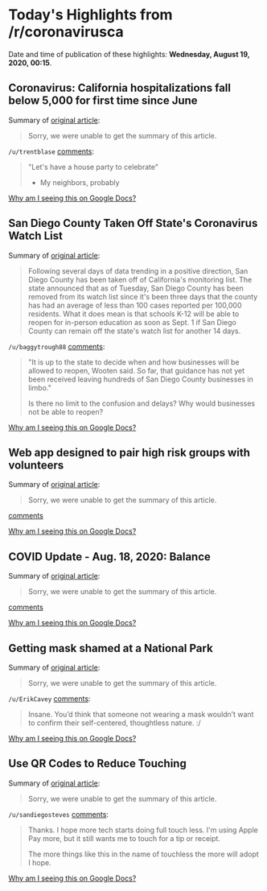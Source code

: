 # Today's Highlights from /r/coronavirusca

Date and time of publication of these highlights: **Wednesday, August 19, 2020, 00:15**.

## Coronavirus: California hospitalizations fall below 5,000 for first time since June

Summary of [original article](https://www.mercurynews.com/coronavirus-california-hospitalizations-fall-below-5000-for-first-time-since-june):

> Sorry, we were unable to get the summary of this article.

`/u/trentblase` [comments](https://www.reddit.com/r/CoronavirusCA/comments/ic83xy/coronavirus_california_hospitalizations_fall/):

> "Let's have a house party to celebrate"
> 
> - My neighbors, probably

[Why am I seeing this on Google Docs?](https://docs.google.com/document/d/1Dc6We63vOXIZsc0op-Bt4abqkYjXzOigalQqFxmvvbM/edit?usp=sharing)

## San Diego County Taken Off State's Coronavirus Watch List

Summary of [original article](https://www.nbcsandiego.com/news/local/san-diego-county-taken-off-states-coronavirus-watch-list/2387632/?fbclid=IwAR3QIOtqW5wLRJ-5oLhuiyDzUvEMukEE_xFcqAmLXxebW3U5NPCfm-JsUcc):

> Following several days of data trending in a positive direction, San Diego County has been taken off of California's monitoring list. The state announced that as of Tuesday, San Diego County has been removed from its watch list since it's been three days that the county has had an average of less than 100 cases reported per 100,000 residents. What it does mean is that schools K-12 will be able to reopen for in-person education as soon as Sept. 1 if San Diego County can remain off the state's watch list for another 14 days.

`/u/baggytrough88` [comments](https://www.reddit.com/r/CoronavirusCA/comments/ic8e5h/san_diego_county_taken_off_states_coronavirus/):

> "It is up to the state to decide when and how businesses will be allowed to reopen, Wooten said. So far, that guidance has not yet been received leaving hundreds of San Diego County businesses in limbo."
> 
> Is there no limit to the confusion and delays?  Why would businesses not be able to reopen?

[Why am I seeing this on Google Docs?](https://docs.google.com/document/d/1Dc6We63vOXIZsc0op-Bt4abqkYjXzOigalQqFxmvvbM/edit?usp=sharing)

## Web app designed to pair high risk groups with volunteers

Summary of [original article](https://www.reddit.com/r/CoronavirusCA/comments/icfkts/web_app_designed_to_pair_high_risk_groups_with/):

> Sorry, we were unable to get the summary of this article.

[comments](https://www.reddit.com/r/CoronavirusCA/comments/icfkts/web_app_designed_to_pair_high_risk_groups_with/)

[Why am I seeing this on Google Docs?](https://docs.google.com/document/d/1Dc6We63vOXIZsc0op-Bt4abqkYjXzOigalQqFxmvvbM/edit?usp=sharing)

## COVID Update - Aug. 18, 2020: Balance

Summary of [original article](/r/LosAngeles/comments/ic8ol8/covid_update_aug_18_2020_balance/):

> Sorry, we were unable to get the summary of this article.

[comments](https://www.reddit.com/r/CoronavirusCA/comments/ic8osg/covid_update_aug_18_2020_balance/)

[Why am I seeing this on Google Docs?](https://docs.google.com/document/d/1Dc6We63vOXIZsc0op-Bt4abqkYjXzOigalQqFxmvvbM/edit?usp=sharing)

## Getting mask shamed at a National Park

Summary of [original article](https://www.reddit.com/r/CoronavirusCA/comments/ibmh3n/getting_mask_shamed_at_a_national_park/):

> Sorry, we were unable to get the summary of this article.

`/u/ErikCavey` [comments](https://www.reddit.com/r/CoronavirusCA/comments/ibmh3n/getting_mask_shamed_at_a_national_park/):

> Insane. You’d think that someone not wearing a mask wouldn’t want to confirm their self-centered, thoughtless nature. :/

[Why am I seeing this on Google Docs?](https://docs.google.com/document/d/1Dc6We63vOXIZsc0op-Bt4abqkYjXzOigalQqFxmvvbM/edit?usp=sharing)

## Use QR Codes to Reduce Touching

Summary of [original article](https://www.reddit.com/r/CoronavirusCA/comments/ic4b6p/use_qr_codes_to_reduce_touching/):

> Sorry, we were unable to get the summary of this article.

`/u/sandiegosteves` [comments](https://www.reddit.com/r/CoronavirusCA/comments/ic4b6p/use_qr_codes_to_reduce_touching/):

> Thanks. I hope more tech starts doing full touch less. I'm using Apple Pay more, but it still wants me to touch for a tip or receipt.
> 
> The more things like this in the name of touchless the more will adopt I hope.

[Why am I seeing this on Google Docs?](https://docs.google.com/document/d/1Dc6We63vOXIZsc0op-Bt4abqkYjXzOigalQqFxmvvbM/edit?usp=sharing)

